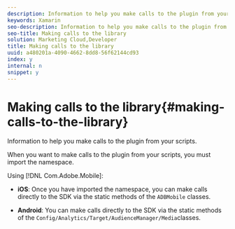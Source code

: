 ```yaml
---
description: Information to help you make calls to the plugin from your scripts.
keywords: Xamarin
seo-description: Information to help you make calls to the plugin from your scripts.
seo-title: Making calls to the library
solution: Marketing Cloud,Developer
title: Making calls to the library
uuid: a480201a-4090-4662-8dd8-56f62144cd93
index: y
internal: n
snippet: y
---
```


# Making calls to the library{#making-calls-to-the-library}

Information to help you make calls to the plugin from your scripts.

When you want to make calls to the plugin from your scripts, you must import the namespace.

Using [!DNL Com.Adobe.Mobile]:

* **iOS**: Once you have imported the namespace, you can make calls directly to the SDK via the static methods of the `ADBMobile` classes. 

* **Android**: You can make calls directly to the SDK via the static methods of the `Config/Analytics/Target/AudienceManager/Media`classes.

